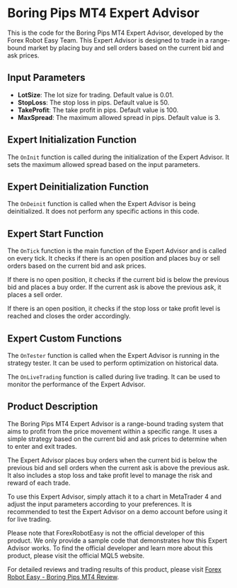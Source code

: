 # Boring Pips MT4 Expert Advisor

This is the code for the Boring Pips MT4 Expert Advisor, developed by the Forex Robot Easy Team. This Expert Advisor is designed to trade in a range-bound market by placing buy and sell orders based on the current bid and ask prices.

## Input Parameters

- **LotSize**: The lot size for trading. Default value is 0.01.
- **StopLoss**: The stop loss in pips. Default value is 50.
- **TakeProfit**: The take profit in pips. Default value is 100.
- **MaxSpread**: The maximum allowed spread in pips. Default value is 3.

## Expert Initialization Function

The `OnInit` function is called during the initialization of the Expert Advisor. It sets the maximum allowed spread based on the input parameters.

## Expert Deinitialization Function

The `OnDeinit` function is called when the Expert Advisor is being deinitialized. It does not perform any specific actions in this code.

## Expert Start Function

The `OnTick` function is the main function of the Expert Advisor and is called on every tick. It checks if there is an open position and places buy or sell orders based on the current bid and ask prices.

If there is no open position, it checks if the current bid is below the previous bid and places a buy order. If the current ask is above the previous ask, it places a sell order.

If there is an open position, it checks if the stop loss or take profit level is reached and closes the order accordingly.

## Expert Custom Functions

The `OnTester` function is called when the Expert Advisor is running in the strategy tester. It can be used to perform optimization on historical data.

The `OnLiveTrading` function is called during live trading. It can be used to monitor the performance of the Expert Advisor.

## Product Description

The Boring Pips MT4 Expert Advisor is a range-bound trading system that aims to profit from the price movement within a specific range. It uses a simple strategy based on the current bid and ask prices to determine when to enter and exit trades.

The Expert Advisor places buy orders when the current bid is below the previous bid and sell orders when the current ask is above the previous ask. It also includes a stop loss and take profit level to manage the risk and reward of each trade.

To use this Expert Advisor, simply attach it to a chart in MetaTrader 4 and adjust the input parameters according to your preferences. It is recommended to test the Expert Advisor on a demo account before using it for live trading.

Please note that ForexRobotEasy is not the official developer of this product. We only provide a sample code that demonstrates how this Expert Advisor works. To find the official developer and learn more about this product, please visit the official MQL5 website.

For detailed reviews and trading results of this product, please visit [Forex Robot Easy - Boring Pips MT4 Review](https://forexroboteasy.com/forex-robot-review/boring-pips-mt4-review-overcoming-over-fitting-in-forex/).

